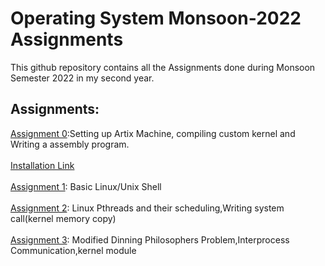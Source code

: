 
# Operating System Monsoon-2022 Assignments

This github repository contains all the Assignments done during Monsoon Semester 2022 in my second year.

## Assignments:
[Assignment 0](https://github.com/DeepanshuDabas03/os/tree/master/Assignment%200):Setting up Artix Machine, compiling custom kernel and Writing a assembly program.<br><br>
[Installation Link](https://github.com/DeepanshuDabas03/os/tree/master/install)  <br><br>
[Assignment 1](https://github.com/DeepanshuDabas03/os/tree/master/Assignment%201): Basic Linux/Unix Shell<br><br>
[Assignment 2](https://github.com/DeepanshuDabas03/os/tree/master/Assignment%202): Linux Pthreads and their scheduling,Writing system call(kernel memory copy)<br><br>
[Assignment 3](https://github.com/DeepanshuDabas03/os/tree/master/Assignment%203): Modified Dinning Philosophers Problem,Interprocess Communication,kernel module

